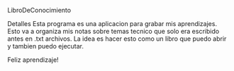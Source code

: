 LibroDeConocimiento

Detalles
Esta programa es una aplicacion para grabar mis aprendizajes.
Esto va a organiza mis notas sobre temas tecnico que solo era escribido antes en .txt archivos.
La idea es hacer esto como un libro que puedo abrir y tambien puedo ejecutar.

Feliz aprendizaje!

